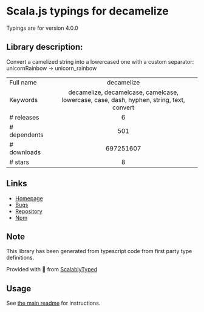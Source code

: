 
# Scala.js typings for decamelize

Typings are for version 4.0.0

## Library description:
Convert a camelized string into a lowercased one with a custom separator: unicornRainbow → unicorn_rainbow

|                    |                 |
| ------------------ | :-------------: |
| Full name          | decamelize |
| Keywords           | decamelize, decamelcase, camelcase, lowercase, case, dash, hyphen, string, text, convert |
| # releases         | 6 |
| # dependents       | 501 |
| # downloads        | 697251607 |
| # stars            | 8 |

## Links
- [Homepage](https://github.com/sindresorhus/decamelize#readme)
- [Bugs](https://github.com/sindresorhus/decamelize/issues)
- [Repository](https://github.com/sindresorhus/decamelize)
- [Npm](https://www.npmjs.com/package/decamelize)
    


## Note
This library has been generated from typescript code from first party type definitions.

Provided with :purple_heart: from [ScalablyTyped](https://github.com/oyvindberg/ScalablyTyped)

## Usage
See [the main readme](../../readme.md) for instructions.


